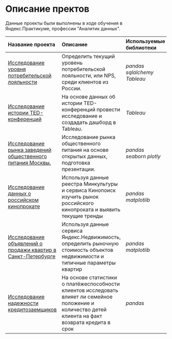# Описание пректов

Данные проекты были выполнены в ходе обучения в Яндекс.Практикуме, профессии "Аналитик данных".

| Название проекта | Описание | Используемые библиотеки | 
| :---------------------- | :---------------------- | :---------------------- |
|[Исследование уровня потребительской лояльности]() | Определить текущий уровень потребительской лояльности, или NPS, среди клиентов из России. | *pandas* *sqlalchemy* *Tableau*
| [Исследование истории TED-конференций]() |  На основе данных об истории TED-конференций провести исследование и создадать дашборд в Tableau. | *Tableau* |
| [Исследование рынка заведений общественного питания Москвы.]() | Исследование рынка общественного питания на основе открытых данных, подготовка презентации. | *pandas* *seaborn* *plotly* |
| [Исследование данных о российском кинопрокате]() | Используя данные реестра Минкультуры и сервиса Кинопоиск изучить рынок российского кинопроката и выявить текущие тренды | *pandas* *matplotlib* |
| [Исследование объявлений о продажи квартир в Санкт-Петербурге]() | Используя данные сервиса Яндекс.Недвижимость, определить рыночную стоимость объектов недвижимости и типичные параметры квартир| *pandas* *matplotlib* |
| [Исследование надежности кредитозаемщиков]() | На основе статистики о платёжеспособности клиентов исследовать влияет ли семейное положение и количество детей клиента на факт возврата кредита в срок| *pandas* |
